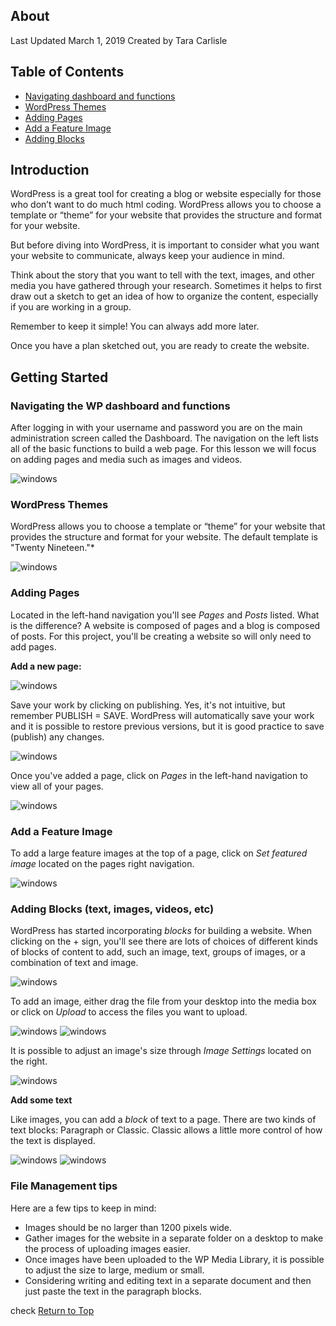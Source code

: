 ## About
Last Updated March 1, 2019
Created by Tara Carlisle


## Table of Contents
* [Navigating dashboard and functions](#Navigating-the-WP-dashboard-and-functions) 
* [WordPress Themes](#WordPress-Themes) 
* [Adding Pages](#3Adding-Pages) 
* [Add a Feature Image](#4Add-a-Feature-Image)
* [Adding Blocks](#5Adding-Blocks) 

## Introduction
WordPress is a great tool for creating a blog or website especially for those who don’t want to do much html coding. WordPress allows you to choose a template or “theme” for your website that provides the structure and format for your website. 

But before diving into WordPress, it is important to consider what you want your website to communicate, always keep your audience in mind. 

Think about the story that you want to tell with the text, images, and other media you have gathered through your research. Sometimes it helps to first draw out a sketch to get an idea of how to organize the content, especially if you are working in a group. 

Remember to keep it simple! You can always add more later. 

Once you have a plan sketched out, you are ready to create the website.

## Getting Started

### Navigating the WP dashboard and functions
After logging in with your username and password you are on the main administration screen called the Dashboard. The navigation on the left lists all of the basic functions to build a web page. For this lesson we will focus on adding pages and media such as images and videos. 

<img src="images/class-dashboard.png" alt="windows" class="center"/>

### WordPress Themes
WordPress allows you to choose a template or “theme” for your website that provides the structure and format for your website. The default template is "Twenty Nineteen."*

<img src="images/class-appearance.png" alt="windows" class="center"/>

### Adding Pages
Located in the left-hand navigation you'll see *Pages* and *Posts* listed. What is the difference? A website is composed of pages and a blog is composed of posts. For this project, you'll be creating a website so will only need to add pages.   

**Add a new page:** 

<img src="images/class-addnewpage.png" alt="windows" class="center"/>

Save your work by clicking on publishing. Yes, it's not intuitive, but remember PUBLISH = SAVE. WordPress will automatically save your work and it is possible to restore previous versions, but it is good practice to save (publish) any changes.

<img src="images/class-publish.png" alt="windows" class="center"/>

Once you've added a page, click on *Pages* in the left-hand navigation to view all of your pages. 

<img src="images/class-pages.png" alt="windows" class="center"/>

### Add a Feature Image 
To add a large feature images at the top of a page, click on *Set featured image* located on the pages right navigation. 

<img src="images/class-featureimage.png" alt="windows" class="center"/>


### Adding Blocks (text, images, videos, etc)
WordPress has started incorporating *blocks* for building a website. When clicking on the + sign, you'll see there are lots of choices of different kinds of blocks of content to add, such an image, text, groups of images, or a combination of text and image. 

<img src="images/class-blocks.png" alt="windows" class="left"/>

To add an image, either drag the file from your desktop into the media box or click on *Upload* to access the files you want to upload. 

<img src="images/class-addmedia.png" alt="windows" class="center"/>



<img src="images/class-media.png" alt="windows" class="center"/>

It is possible to adjust an image's size through *Image Settings* located on the right. 

<img src="images/class-imageprops.png" alt="windows" class="center"/>


**Add some text**

Like images, you can add a *block* of text to a page. There are two kinds of text blocks: Paragraph or Classic. Classic allows a little more control of how the text is displayed. 

<img src="images/class-addtext.png" alt="windows" class="center"/>

<img src="images/class-text.png" alt="windows" class="center"/>

### File Management tips 

Here are a few tips to keep in mind: 

* Images should be no larger than 1200 pixels wide.
* Gather images for the website in a separate folder on a desktop to make the process of uploading images easier.
* Once images have been uploaded to the WP Media Library, it is possible to adjust the size to large, medium or small.
* Considering writing and editing text in a separate document and then just paste the text in the paragraph blocks.

check
[Return to Top](#about)
